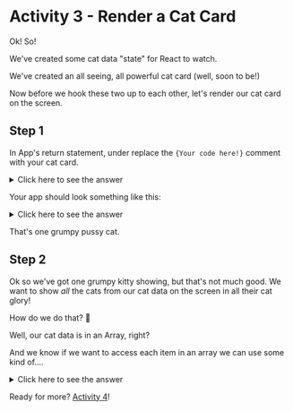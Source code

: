 # Activity 3 - Render a Cat Card

Ok! So!

We've created some cat data "state" for React to watch.

We've created an all seeing, all powerful cat card (well, soon to be!)

Now before we hook these two up to each other, let's render our cat card on the screen.

## Step 1

In App's return statement, under replace the `{Your code here!}` comment with your cat card.

<details>
<summary>Click here to see the answer</summary>
<pre>

`<CatCard />`
</pre>
</details>

Your app should look something like this:

<details>
<summary>Click here to see the answer</summary>
<pre>

![Example](../public/act-3-example.png)
</pre>
</details>

That's one grumpy pussy cat.

## Step 2

Ok so we've got one grumpy kitty showing, but that's not much good. We want to show *all* the cats from our cat data on the screen in all their cat glory!

How do we do that? 🤔

Well, our cat data is in an Array, right?

And we know if we want to access each item in an array we can use some kind of....

<details>
<summary>Click here to see the answer</summary>
<pre>

For Loop!

Just like we'd loop through a normal array, lets loop through our Cat data! It's just an array of objects after all 😺 ↬

</pre>
</details>

Ready for more? [Activity 4](./activity-4.md)!
